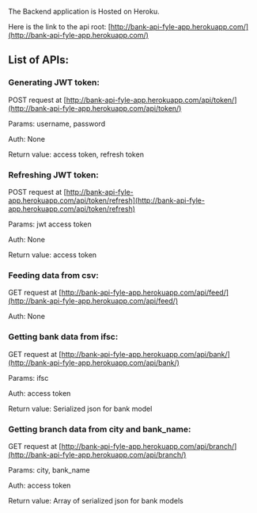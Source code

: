 The Backend application is Hosted on Heroku.

Here is the link to the api root: [http://bank-api-fyle-app.herokuapp.com/](http://bank-api-fyle-app.herokuapp.com/)


## List of APIs:


### Generating JWT token:

POST request at [http://bank-api-fyle-app.herokuapp.com/api/token/](http://bank-api-fyle-app.herokuapp.com/api/token/)

Params: username, password

Auth: None

Return value: access token, refresh token


### Refreshing JWT token:

POST request at [http://bank-api-fyle-app.herokuapp.com/api/token/refresh](http://bank-api-fyle-app.herokuapp.com/api/token/refresh)

Params: jwt access token

Auth: None

Return value: access token


### Feeding data from csv:

GET request at [http://bank-api-fyle-app.herokuapp.com/api/feed/](http://bank-api-fyle-app.herokuapp.com/api/feed/)

Auth: None


### Getting bank data from ifsc:

GET request at [http://bank-api-fyle-app.herokuapp.com/api/bank/](http://bank-api-fyle-app.herokuapp.com/api/bank/)

Params: ifsc

Auth: access token

Return value: Serialized json for bank model


### Getting branch data from city and bank_name:

GET request at [http://bank-api-fyle-app.herokuapp.com/api/branch/](http://bank-api-fyle-app.herokuapp.com/api/branch/)

Params: city, bank_name

Auth: access token

Return value: Array of serialized json for bank models
